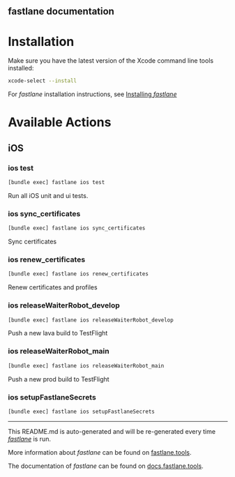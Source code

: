 fastlane documentation
----

# Installation

Make sure you have the latest version of the Xcode command line tools installed:

```sh
xcode-select --install
```

For _fastlane_ installation instructions, see [Installing _fastlane_](https://docs.fastlane.tools/#installing-fastlane)

# Available Actions

## iOS

### ios test

```sh
[bundle exec] fastlane ios test
```

Run all iOS unit and ui tests.

### ios sync_certificates

```sh
[bundle exec] fastlane ios sync_certificates
```

Sync certificates

### ios renew_certificates

```sh
[bundle exec] fastlane ios renew_certificates
```

Renew certificates and profiles

### ios releaseWaiterRobot_develop

```sh
[bundle exec] fastlane ios releaseWaiterRobot_develop
```

Push a new lava build to TestFlight

### ios releaseWaiterRobot_main

```sh
[bundle exec] fastlane ios releaseWaiterRobot_main
```

Push a new prod build to TestFlight

### ios setupFastlaneSecrets

```sh
[bundle exec] fastlane ios setupFastlaneSecrets
```



----

This README.md is auto-generated and will be re-generated every time [_fastlane_](https://fastlane.tools) is run.

More information about _fastlane_ can be found on [fastlane.tools](https://fastlane.tools).

The documentation of _fastlane_ can be found on [docs.fastlane.tools](https://docs.fastlane.tools).
